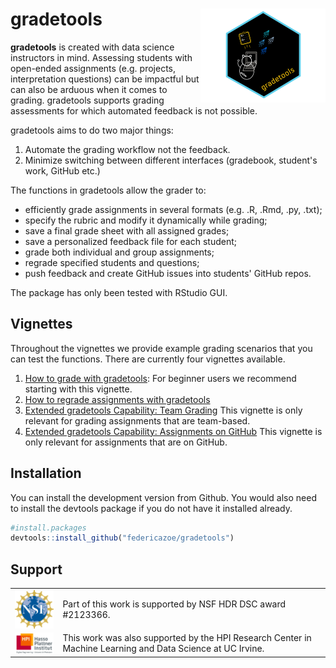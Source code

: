 # gradetools <img src='man/figures/gradetools-logo.png' align="right" width="200" alt="a hex shaped logo with a cat in front of a laptop sending out paper planes and a notepad with A+ on it. The logo reads gradetools"/>

**gradetools** is created with data science instructors in mind.  Assessing students with open-ended assignments (e.g. projects, interpretation questions) can be impactful but can also be arduous when it comes to grading. 
gradetools supports grading assessments for which automated feedback is not possible.

gradetools aims to do two major things:

1. Automate the grading workflow not the feedback. 
2. Minimize switching between different interfaces (gradebook, student's work, GitHub etc.)

The functions in gradetools allow the grader to:

- efficiently grade assignments in several formats (e.g. .R, .Rmd, .py, .txt);
- specify the rubric and modify it dynamically while grading;
- save a final grade sheet with all assigned grades;
- save a personalized feedback file for each student;
- grade both individual and group assignments;
- regrade specified students and questions;
- push feedback and create GitHub issues into students' GitHub repos. 

The package has only been tested with RStudio GUI.

## Vignettes

Throughout the vignettes we provide example grading scenarios that you can test the functions. There are currently four vignettes available. 

1. [How to grade with gradetools](https://mdogucu.github.io/gradetools/articles/grading-with-gradetools.html): For beginner users we recommend starting with this vignette.
2. [How to regrade assignments with gradetools](https://mdogucu.github.io/gradetools/articles/regrading-with-gradetools.html)
3. [Extended gradetools Capability: Team Grading](https://mdogucu.github.io/gradetools/articles/extended-capability-teams.html) This vignette is only relevant for grading assignments that are team-based.
4. [Extended gradetools Capability: Assignments on GitHub](https://mdogucu.github.io/gradetools/articles/extended-capability-github.html) This vignette is only relevant for assignments that are on GitHub.


## Installation

You can install the development version from Github. You would also need to install the devtools package if you do not have it installed already.

``` r
#install.packages
devtools::install_github("federicazoe/gradetools")
```

## Support

<table>
  <tr style="text-align: left"> 
    <td> <img src="man/figures/nsf-logo.png" align="center" alt="NSF logo" width="120" /> </td>
    <td style="text-align: left"> Part of this work is supported by NSF HDR DSC award #2123366. </td>
  </tr> 
  <tr></tr>
  <tr style="text-align: left"> 
    <td> <img src="man/figures/hpi-logo.jpeg" align="center" alt="NSF logo" width="120" /> </td>
    <td style="text-align: left"> This work was also supported by the HPI Research Center in Machine Learning and Data Science at UC Irvine. </td>
  </tr>   
</table>
